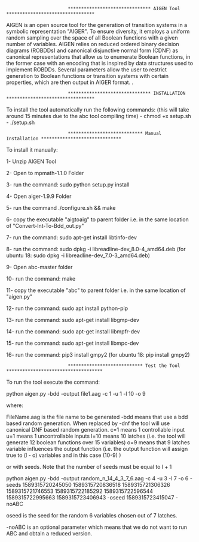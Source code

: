                            ******************************* AIGEN Tool  *********************************

AIGEN is an open source tool for the generation of transition systems in a symbolic representation "AIGER". To ensure diversity, it employs a uniform random sampling over the space of all Boolean functions with a given number of variables. AIGEN relies on reduced ordered binary decision diagrams (ROBDDs) and canonical disjunctive normal form (CDNF) as canonical representations that allow us to enumerate Boolean functions, in the former case with an encoding that is inspired by data structures used to implement ROBDDs. Several parameters allow the user to restrict generation to Boolean functions or transition systems with certain properties, which are then output in AIGER
format. .


                           ******************************* INSTALLATION  *********************************


To install the tool automatically run the following commands: (this will take around 15 minutes due to the abc tool compiling time)
	- chmod +x setup.sh
	- ./setup.sh

                           **************************** Manual Installation ******************************

To install it manually:

1- Unzip AIGEN Tool

2- Open to mpmath-1.1.0 Folder

3- run the command: sudo python setup.py install

4- Open aiger-1.9.9 Folder

5- run the command ./configure.sh && make

6- copy the executable "aigtoaig" to parent folder i.e. in the same location of "Convert-Int-To-Bdd_out.py"

7- run the command: sudo apt-get install libtinfo-dev

8- run the command: sudo dpkg -i libreadline-dev_8.0-4_amd64.deb  (for ubuntu 18: sudo dpkg -i libreadline-dev_7.0-3_amd64.deb)

9- Open abc-master folder

10- run the command: make

11- copy the executable "abc" to parent folder i.e. in the same location of "aigen.py"

12- run the command: sudo apt install python-pip

13- run the command: sudo apt-get install libgmp-dev

14- run the command: sudo apt-get install libmpfr-dev

15- run the command: sudo apt-get install libmpc-dev

16- run the command: pip3 install gmpy2 (for ubuntu 18: pip install gmpy2)
                                                      
                           **************************** Test the Tool ************************************
                           
To run the tool execute the command: 

python aigen.py -bdd -output file1.aag -c 1 -u 1 -l 10 -o 9

where:

FileName.aag is the file name to be generated
-bdd means that use a bdd based random generation. When replaced by -dnf the tool will use canonical DNF based random generation.
c=1 means 1 controllable input
u=1 means 1 uncontrollable inputs
l=10 means 10 latches (i.e. the tool will generate 12 boolean functions over 15 variables)
o=9 means that 9 latches variable influences the output function (i.e. the output function will assign true to (l - o) variables and in this case (10-9) )

or with seeds. Note that the number of seeds must be equal to l + 1

python aigen.py -bdd -output random_n_14_4_3_7_6.aag -c 4 -u 3 -l 7 -o 6 -seeds 1589315720245050 1589315720836518 1589315721306326 1589315721746553 1589315722185292 1589315722596544 1589315722995663 1589315723406943 -oseed 1589315723415047 -noABC

oseed is the seed for the random 6 variables chosen out of 7 latches.

-noABC is an optional parameter which means that we do not want to run ABC and obtain a reduced version.

